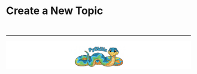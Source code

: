 # Create a New Topic

<BR>

************

[![PySkillz Home](../graphics/PySkillzFooter.png)](skillz-catalog)
